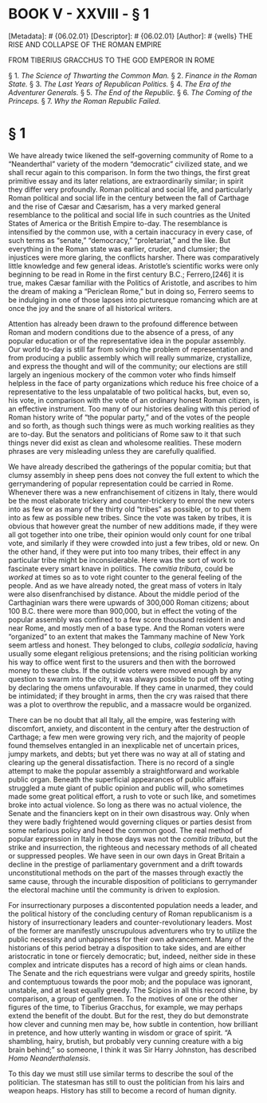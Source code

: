 # BOOK V - XXVIII - § 1
[Metadata]: # {06.02.01}
[Descriptor]: # {06.02.01}
[Author]: # {wells}
THE RISE AND COLLAPSE OF THE ROMAN EMPIRE

FROM TIBERIUS GRACCHUS TO THE GOD EMPEROR IN ROME

§ 1. _The Science of Thwarting the Common Man._ § 2. _Finance in      the
Roman State._ § 3. _The Last Years of Republican Politics._ §      4. _The Era
of the Adventurer Generals._ § 5. _The End of the      Republic._ § 6. _The
Coming of the Princeps._ § 7. _Why the Roman      Republic Failed._

# § 1
We have already twice likened the self-governing community of Rome to a
“Neanderthal” variety of the modern “democratic” civilized state, and we shall
recur again to this comparison. In form the two things, the first great
primitive essay and its later relations, are extraordinarily similar; in spirit
they differ very profoundly. Roman political and social life, and particularly
Roman political and social life in the century between the fall of Carthage and
the rise of Cæsar and Cæsarism, has a very marked general resemblance to the
political and social life in such countries as the United States of America or
the British Empire to-day. The resemblance is intensified by the common use,
with a certain inaccuracy in every case, of such terms as “senate,”
“democracy,” “proletariat,” and the like. But everything in the Roman state was
earlier, cruder, and clumsier; the injustices were more glaring, the conflicts
harsher. There was comparatively little knowledge and few general ideas.
Aristotle’s scientific works were only beginning to be read in Rome in the
first century B.C.; Ferrero,[246] it is true, makes Cæsar familiar with the
Politics of Aristotle, and ascribes to him the dream of making a “Periclean
Rome,” but in doing so, Ferrero seems to be indulging in one of those lapses
into picturesque romancing which are at once the joy and the snare of all
historical writers.

Attention has already been drawn to the profound difference between Roman and
modern conditions due to the absence of a press, of any popular education or of
the representative idea in the popular assembly. Our world to-day is still far
from solving the problem of representation and from producing a public assembly
which will really summarize, crystallize, and express the thought and will of
the community; our elections are still largely an ingenious mockery of the
common voter who finds himself helpless in the face of party organizations
which reduce his free choice of a representative to the less unpalatable of two
political hacks, but, even so, his vote, in comparison with the vote of an
ordinary honest Roman citizen, is an effective instrument. Too many of our
histories dealing with this period of Roman history write of “the popular
party,” and of the votes of the people and so forth, as though such things were
as much working realities as they are to-day. But the senators and politicians
of Rome saw to it that such things never did exist as clean and wholesome
realities. These modern phrases are very misleading unless they are carefully
qualified.

We have already described the gatherings of the popular comitia; but that
clumsy assembly in sheep pens does not convey the full extent to which the
gerrymandering of popular representation could be carried in Rome. Whenever
there was a new enfranchisement of citizens in Italy, there would be the most
elaborate trickery and counter-trickery to enrol the new voters into as few or
as many of the thirty old “tribes” as possible, or to put them into as few as
possible new tribes. Since the vote was taken by tribes, it is obvious that
however great the number of new additions made, if they were all got together
into one tribe, their opinion would only count for one tribal vote, and
similarly if they were crowded into just a few tribes, old or new. On the other
hand, if they were put into too many tribes, their effect in any particular
tribe might be inconsiderable. Here was the sort of work to fascinate every
smart knave in politics. The _comitia tributa_, could be _worked_ at times so
as to vote right counter to the general feeling of the people. And as we have
already noted, the great mass of voters in Italy were also disenfranchised by
distance. About the middle period of the Carthaginian wars there were upwards
of 300,000 Roman citizens; about 100 B.C. there were more than 900,000, but in
effect the voting of the popular assembly was confined to a few score thousand
resident in and near Rome, and mostly men of a base type. And the Roman voters
were “organized” to an extent that makes the Tammany machine of New York seem
artless and honest. They belonged to clubs, _collegia sodalicia_, having
usually some elegant religious pretensions; and the rising politician working
his way to office went first to the usurers and then with the borrowed money to
these clubs. If the outside voters were moved enough by any question to swarm
into the city, it was always possible to put off the voting by declaring the
omens unfavourable. If they came in unarmed, they could be intimidated; if they
brought in arms, then the cry was raised that there was a plot to overthrow the
republic, and a massacre would be organized.

There can be no doubt that all Italy, all the empire, was festering with
discomfort, anxiety, and discontent in the century after the destruction of
Carthage; a few men were growing very rich, and the majority of people found
themselves entangled in an inexplicable net of uncertain prices, jumpy markets,
and debts; but yet there was no way at all of stating and clearing up the
general dissatisfaction. There is no record of a single attempt to make the
popular assembly a straightforward and workable public organ. Beneath the
superficial appearances of public affairs struggled a mute giant of public
opinion and public will, who sometimes made some great political effort, a rush
to vote or such like, and sometimes broke into actual violence. So long as
there was no actual violence, the Senate and the financiers kept on in their
own disastrous way. Only when they were badly frightened would governing
cliques or parties desist from some nefarious policy and heed the common good.
The real method of popular expression in Italy in those days was not the
_comitia tributa_, but the strike and insurrection, the righteous and necessary
methods of all cheated or suppressed peoples. We have seen in our own days in
Great Britain a decline in the prestige of parliamentary government and a drift
towards unconstitutional methods on the part of the masses through exactly the
same cause, through the incurable disposition of politicians to gerrymander the
electoral machine until the community is driven to explosion.

For insurrectionary purposes a discontented population needs a leader, and the
political history of the concluding century of Roman republicanism is a history
of insurrectionary leaders and counter-revolutionary leaders. Most of the
former are manifestly unscrupulous adventurers who try to utilize the public
necessity and unhappiness for their own advancement. Many of the historians of
this period betray a disposition to take sides, and are either aristocratic in
tone or fiercely democratic; but, indeed, neither side in these complex and
intricate disputes has a record of high aims or clean hands. The Senate and the
rich equestrians were vulgar and greedy spirits, hostile and contemptuous
towards the poor mob; and the populace was ignorant, unstable, and at least
equally greedy. The Scipios in all this record shine, by comparison, a group of
gentlemen. To the motives of one or the other figures of the time, to Tiberius
Gracchus, for example, we may perhaps extend the benefit of the doubt. But for
the rest, they do but demonstrate how clever and cunning men may be, how subtle
in contention, how brilliant in pretence, and how utterly wanting in wisdom or
grace of spirit. “A shambling, hairy, brutish, but probably very cunning
creature with a big brain behind;” so someone, I think it was Sir Harry
Johnston, has described _Homo Neanderthalensis_.

To this day we must still use similar terms to describe the soul of the
politician. The statesman has still to oust the politician from his lairs and
weapon heaps. History has still to become a record of human dignity.

